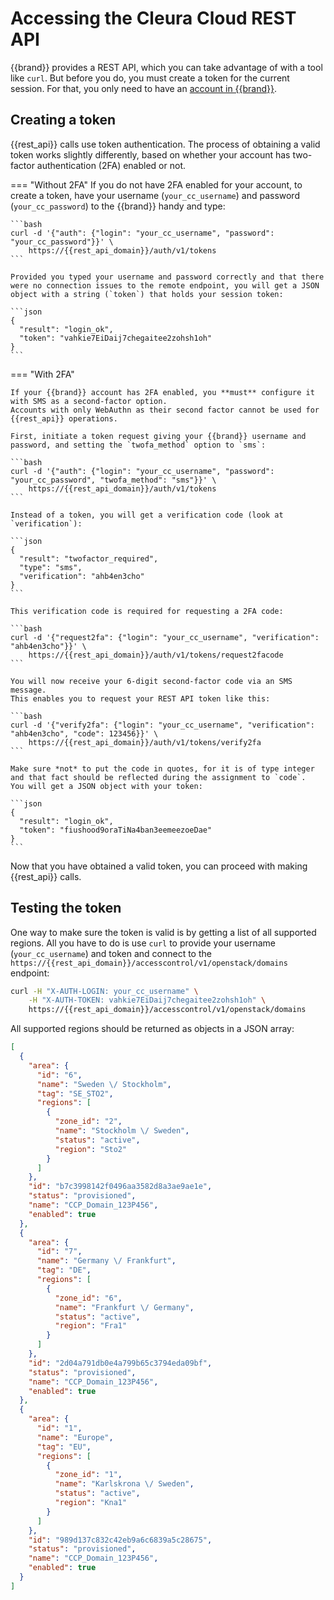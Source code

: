 # Accessing the Cleura Cloud REST API

{{brand}} provides a REST API, which you can take advantage of with a tool like `curl`.
But before you do, you must create a token for the current session.
For that, you only need to have an [account in {{brand}}](create-account.md).

## Creating a token

{{rest_api}} calls use token authentication.
The process of obtaining a valid token works slightly differently, based on whether your account has two-factor authentication (2FA) enabled or not.

=== "Without 2FA"
    If you do not have 2FA enabled for your account, to create a token, have your username (`your_cc_username`) and password (`your_cc_password`) to the {{brand}} handy and type:

    ```bash
    curl -d '{"auth": {"login": "your_cc_username", "password": "your_cc_password"}}' \
        https://{{rest_api_domain}}/auth/v1/tokens
    ```

    Provided you typed your username and password correctly and that there were no connection issues to the remote endpoint, you will get a JSON object with a string (`token`) that holds your session token:

    ```json
    {
      "result": "login_ok",
      "token": "vahkie7EiDaij7chegaitee2zohsh1oh"
    }
    ```

=== "With 2FA"

    If your {{brand}} account has 2FA enabled, you **must** configure it with SMS as a second-factor option.
    Accounts with only WebAuthn as their second factor cannot be used for {{rest_api}} operations.

    First, initiate a token request giving your {{brand}} username and password, and setting the `twofa_method` option to `sms`:

    ```bash
    curl -d '{"auth": {"login": "your_cc_username", "password": "your_cc_password", "twofa_method": "sms"}}' \
        https://{{rest_api_domain}}/auth/v1/tokens
    ```

    Instead of a token, you will get a verification code (look at `verification`):

    ```json
    {
      "result": "twofactor_required",
      "type": "sms",
      "verification": "ahb4en3cho"
    }
    ```

    This verification code is required for requesting a 2FA code:

    ```bash
    curl -d '{"request2fa": {"login": "your_cc_username", "verification": "ahb4en3cho"}}' \
        https://{{rest_api_domain}}/auth/v1/tokens/request2facode
    ```

    You will now receive your 6-digit second-factor code via an SMS message.
    This enables you to request your REST API token like this:

    ```bash
    curl -d '{"verify2fa": {"login": "your_cc_username", "verification": "ahb4en3cho", "code": 123456}}' \
        https://{{rest_api_domain}}/auth/v1/tokens/verify2fa
    ```

    Make sure *not* to put the code in quotes, for it is of type integer and that fact should be reflected during the assignment to `code`.
    You will get a JSON object with your token:

    ```json
    {
      "result": "login_ok",
      "token": "fiushood9oraTiNa4ban3eemeezoeDae"
    }
    ```

Now that you have obtained a valid token, you can proceed with making {{rest_api}} calls.

## Testing the token

One way to make sure the token is valid is by getting a list of all supported regions.
All you have to do is use `curl` to provide your username (`your_cc_username`) and token and connect to the `https://{{rest_api_domain}}/accesscontrol/v1/openstack/domains` endpoint:

```bash
curl -H "X-AUTH-LOGIN: your_cc_username" \
    -H "X-AUTH-TOKEN: vahkie7EiDaij7chegaitee2zohsh1oh" \
    https://{{rest_api_domain}}/accesscontrol/v1/openstack/domains
```

All supported regions should be returned as objects in a JSON array:

```json
[
  {
    "area": {
      "id": "6",
      "name": "Sweden \/ Stockholm",
      "tag": "SE_STO2",
      "regions": [
        {
          "zone_id": "2",
          "name": "Stockholm \/ Sweden",
          "status": "active",
          "region": "Sto2"
        }
      ]
    },
    "id": "b7c3998142f0496aa3582d8a3ae9ae1e",
    "status": "provisioned",
    "name": "CCP_Domain_123P456",
    "enabled": true
  },
  {
    "area": {
      "id": "7",
      "name": "Germany \/ Frankfurt",
      "tag": "DE",
      "regions": [
        {
          "zone_id": "6",
          "name": "Frankfurt \/ Germany",
          "status": "active",
          "region": "Fra1"
        }
      ]
    },
    "id": "2d04a791db0e4a799b65c3794eda09bf",
    "status": "provisioned",
    "name": "CCP_Domain_123P456",
    "enabled": true
  },
  {
    "area": {
      "id": "1",
      "name": "Europe",
      "tag": "EU",
      "regions": [
        {
          "zone_id": "1",
          "name": "Karlskrona \/ Sweden",
          "status": "active",
          "region": "Kna1"
        }
      ]
    },
    "id": "989d137c832c42eb9a6c6839a5c28675",
    "status": "provisioned",
    "name": "CCP_Domain_123P456",
    "enabled": true
  }
]
```
